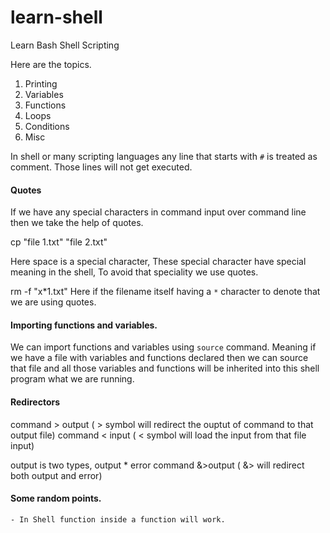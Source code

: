 # learn-shell

Learn Bash Shell Scripting 

Here are the topics.

1. Printing
2. Variables
3. Functions
4. Loops
5. Conditions
6. Misc



In shell or many scripting languages any line that starts with `#` is treated as comment.
Those lines will not get executed.


#### Quotes

If we have any special characters in command input over command line then we take the help of quotes.

cp "file 1.txt" "file 2.txt"

Here space is a special character, These special character have special meaning in the shell, To avoid that speciality we use quotes.

rm -f "x*1.txt"
Here if the filename itself having a `*` character to denote that we are using quotes.

#### Importing functions and variables.

We can import functions and variables using `source` command. Meaning if we have a file with variables and functions declared then we can source that file and all those variables and functions will be inherited into this shell program what we are running.


#### Redirectors 

command > output ( > symbol will redirect the ouptut of command to that output file)
command < input ( < symbol will load the input from that file input)

output is two types, output * error
command &>output ( &> will redirect both output and error)

#### Some random points.

    - In Shell function inside a function will work.
